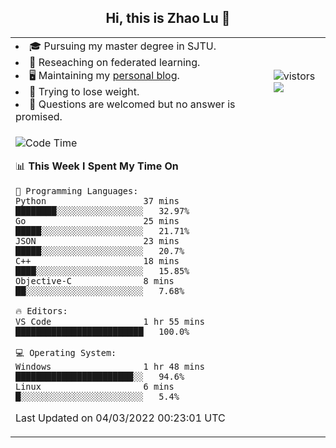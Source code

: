 <h2 align="center"> Hi, this is Zhao Lu 👋</h2>

<table style="overflow:hidden;">
    <tr> 
        <td>
            <li>🎓 Pursuing my master degree in SJTU.</li>
            <li>🌱 Reseaching on federated learning.</li>
            <li>🖥️ Maintaining my <a href="https://ifarewell.xyz">personal blog</a>.</li>
            <li>💪 Trying to lose weight.</li>
            <li>💬 Questions are welcomed but no answer is promised.</li> 
        </td>
        <td>
            <img src="https://visitor-badge.glitch.me/badge?page_id=ifarewell" alt="vistors" />
        <br>
          <img src="https://github-readme-stats.vercel.app/api?username=ifarewell&theme=graywhite&hide=prs,contribs&show_icons=true&hide_border=true&icon_color=CE1D2D&text_color=718096&bg_color=ffffff&hide_title=true" />
        </td>
    </tr>
    <tr>
        <td colspan="2">
            
<!--START_SECTION:waka-->
![Code Time](http://img.shields.io/badge/Code%20Time-101%20hrs%2035%20mins-blue)

📊 **This Week I Spent My Time On** 

```text
💬 Programming Languages: 
Python                   37 mins             ████████░░░░░░░░░░░░░░░░░   32.97% 
Go                       25 mins             █████░░░░░░░░░░░░░░░░░░░░   21.71% 
JSON                     23 mins             █████░░░░░░░░░░░░░░░░░░░░   20.7% 
C++                      18 mins             ████░░░░░░░░░░░░░░░░░░░░░   15.85% 
Objective-C              8 mins              ██░░░░░░░░░░░░░░░░░░░░░░░   7.68%

🔥 Editors: 
VS Code                  1 hr 55 mins        █████████████████████████   100.0%

💻 Operating System: 
Windows                  1 hr 48 mins        ███████████████████████░░   94.6% 
Linux                    6 mins              █░░░░░░░░░░░░░░░░░░░░░░░░   5.4%

```


 Last Updated on 04/03/2022 00:23:01 UTC
<!--END_SECTION:waka-->
            
</td></tr>
</table>

